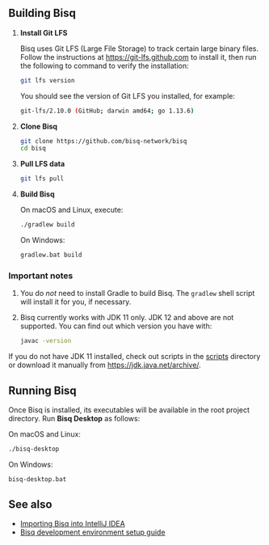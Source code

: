 ## Building Bisq

1. **Install Git LFS**

   Bisq uses Git LFS (Large File Storage) to track certain large binary files. Follow the instructions at https://git-lfs.github.com to install it, then run the following to command to verify the installation:

   ```sh
   git lfs version
   ```

   You should see the version of Git LFS you installed, for example:

   ```sh
   git-lfs/2.10.0 (GitHub; darwin amd64; go 1.13.6)
   ```

2. **Clone Bisq**

   ```sh
   git clone https://github.com/bisq-network/bisq
   cd bisq
   ```

3. **Pull LFS data**

   ```sh
   git lfs pull
   ```

4. **Build Bisq**

   On macOS and Linux, execute:
   ```sh
   ./gradlew build
   ```

   On Windows:
   ```cmd
   gradlew.bat build
   ```

### Important notes

1. You do _not_ need to install Gradle to build Bisq. The `gradlew` shell script will install it for you, if necessary.

2. Bisq currently works with JDK 11 only. JDK 12 and above are not supported. You can find out which
   version you have with:

   ```sh
   javac -version
   ```

If you do not have JDK 11 installed, check out scripts in the [scripts](../scripts) directory or download it manually from https://jdk.java.net/archive/.

## Running Bisq

Once Bisq is installed, its executables will be available in the root project directory. Run **Bisq Desktop** as follows:

On macOS and Linux:
```sh
./bisq-desktop
```

On Windows:
```cmd
bisq-desktop.bat
```

## See also

 - [Importing Bisq into IntelliJ IDEA](./idea-import.md)
 - [Bisq development environment setup guide](./dev-setup.md)
